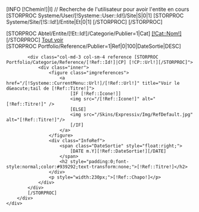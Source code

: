 [INFO [!Chemin!]|I]
// Recherche de l'utilisateur pour avoir l'entite en cours
[STORPROC Systeme/User/[!Systeme::User::Id!]/Site|S|0|1]
	[STORPROC Systeme/Site/[!S::Id!]/Entite|Et|0|1]	[/STORPROC]
[/STORPROC]

<div class="container">
	<div class="row">
		<nav id="navmenuhaut">
			[STORPROC Abtel/Entite/[!Et::Id!]/Categorie/Publier=1|Cat]
			<a href="#" class="amenuhaut" data-ref=".[!Cat::Url!]">[!Cat::Nom!]</a>
			[/STORPROC]
			<a href="#" class="amenuhaut encours" data-ref="*">Tout voir</a>
		</nav>
		<div id="referenceContainer">
			[STORPROC Portfolio/Reference/Publier=1|Ref|0|100|DateSortie|DESC]

			<div class="col-md-3 col-sm-4 reference [STORPROC Portfolio/Categorie/Reference/[!Ref::Id!]|CP] [!CP::Url!][/STORPROC]">
				<div class="inner">
					<figure class="imgreferences">
						<a href="/[!Systeme::CurrentMenu::Url!]/[!Ref::Url!]" title="Voir le d&eacute;tail de [!Ref::Titre!]">
							[IF [!Ref::Icone!]]
							<img src="/[!Ref::Icone!]" alt="[!Ref::Titre!]" />
							[ELSE]
							<img src="/Skins/Expressiv/Img/RefDefault.jpg" alt="[!Ref::Titre!]"/>
							[/IF]
						</a>
					</figure>
					<div class="InfoRef">
						<span class="DateSortie" style="float:right;">
							[DATE m.Y][!Ref::DateSortie!][/DATE]
						</span>
						<h2 style="padding:0;font-style:normal;color:#939292;text-transform:none;">[!Ref::Titre!]</h2>
					</div>
					<p style="width:230px;">[!Ref::Chapo!]</p>
				</div>
			</div>
			[/STORPROC]
		</div>
	</div>
</div>

<script type="text/javascript">
    // init Isotope
    var iso = $('#referenceContainer').isotope({
        // options
    });
    // filter items on button click
    $('#navmenuhaut').on( 'click', 'a', function(e) {
        e.stopPropagation();
        e.preventDefault();
        var filterValue = $(this).attr('data-ref');
        iso.isotope({ filter: filterValue });

        $(this).addClass('encours');
        $(this).siblings('a').removeClass('encours');
    });
</script>